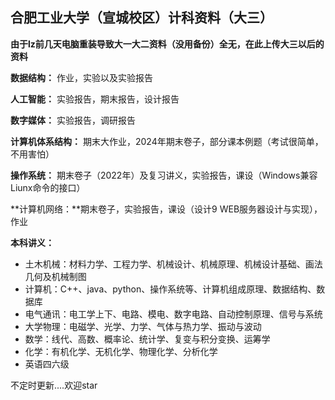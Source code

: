## 合肥工业大学（宣城校区）计科资料（大三）

**由于lz前几天电脑重装导致大一大二资料（没用备份）全无，在此上传大三以后的资料** 



**数据结构：** 作业，实验以及实验报告

**人工智能：** 实验报告，期末报告，设计报告

**数字媒体：** 实验报告，调研报告

**计算机体系结构：** 期末大作业，2024年期末卷子，部分课本例题（考试很简单，不用害怕）

**操作系统：** 期末卷子（2022年）及复习讲义，实验报告，课设（Windows兼容Liunx命令的接口）

**计算机网络：**期末卷子，实验报告，课设（设计9  WEB服务器设计与实现），作业

**本科讲义：** 

- 土木机械：材料力学、工程力学、机械设计、机械原理、机械设计基础、画法几何及机械制图
- 计算机：C++、java、python、操作系统等、计算机组成原理、数据结构、数据库
- 电气通讯：电工学上下、电路、模电、数字电路、自动控制原理、信号与系统
- 大学物理：电磁学、光学、力学、气体与热力学、振动与波动
- 数学：线代、高数、概率论、统计学、复变与积分变换、运筹学
- 化学：有机化学、无机化学、物理化学、分析化学
- 英语四六级

不定时更新....欢迎star
